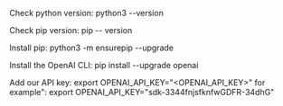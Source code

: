 Check python version:
        python3 --version
        
Check pip version:
        pip -- version

Install pip:
        python3 -m ensurepip --upgrade
        
Install the OpenAI CLI: 
        pip install --upgrade openai

Add our API key:
        export OPENAI_API_KEY="<OPENAI_API_KEY>"
        for example":
        export OPENAI_API_KEY="sdk-3344fnjsfknfwGDFR-34dhG"